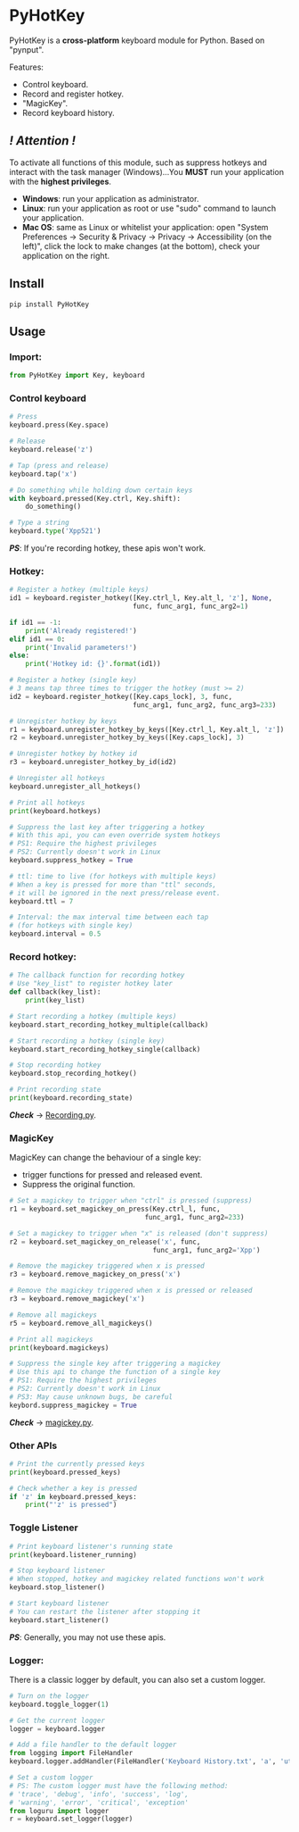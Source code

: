 # PyHotKey
PyHotKey is a **cross-platform** keyboard module for Python. Based on "pynput".

Features:
- Control keyboard.
- Record and register hotkey.
- "MagicKey".
- Record keyboard history.

## ***! Attention !***
To activate all functions of this module, such as suppress hotkeys and interact with the task manager (Windows)...You **MUST** run your application with the **highest privileges**.
- **Windows**: run your application as administrator.
- **Linux**: run your application as root or use "sudo" command to launch your application.
- **Mac OS**: same as Linux or whitelist your application: open "System Preferences -> Security & Privacy -> Privacy -> Accessibility (on the left)", click the lock to make changes (at the bottom), check your application on the right.

## Install
```
pip install PyHotKey
```

## Usage
### Import:
```python
from PyHotKey import Key, keyboard
```

### Control keyboard
```python
# Press
keyboard.press(Key.space)

# Release
keyboard.release('z')

# Tap (press and release)
keyboard.tap('x')

# Do something while holding down certain keys
with keyboard.pressed(Key.ctrl, Key.shift):
    do_something()

# Type a string
keyboard.type('Xpp521')
```
***PS***: If you're recording hotkey, these apis won't work.

### Hotkey:
```python
# Register a hotkey (multiple keys)
id1 = keyboard.register_hotkey([Key.ctrl_l, Key.alt_l, 'z'], None,
                               func, func_arg1, func_arg2=1)

if id1 == -1:
    print('Already registered!')
elif id1 == 0:
    print('Invalid parameters!')
else:
    print('Hotkey id: {}'.format(id1))

# Register a hotkey (single key)
# 3 means tap three times to trigger the hotkey (must >= 2)
id2 = keyboard.register_hotkey([Key.caps_lock], 3, func,
                               func_arg1, func_arg2, func_arg3=233)

# Unregister hotkey by keys
r1 = keyboard.unregister_hotkey_by_keys([Key.ctrl_l, Key.alt_l, 'z'])
r2 = keyboard.unregister_hotkey_by_keys([Key.caps_lock], 3)

# Unregister hotkey by hotkey id
r3 = keyboard.unregister_hotkey_by_id(id2)

# Unregister all hotkeys
keyboard.unregister_all_hotkeys()

# Print all hotkeys
print(keyboard.hotkeys)

# Suppress the last key after triggering a hotkey
# With this api, you can even override system hotkeys
# PS1: Require the highest privileges
# PS2: Currently doesn't work in Linux
keyboard.suppress_hotkey = True

# ttl: time to live (for hotkeys with multiple keys)
# When a key is pressed for more than "ttl" seconds,
# it will be ignored in the next press/release event.
keyboard.ttl = 7

# Interval: the max interval time between each tap
# (for hotkeys with single key)
keyboard.interval = 0.5
```

### Record hotkey:
```python
# The callback function for recording hotkey
# Use "key_list" to register hotkey later
def callback(key_list):
    print(key_list)

# Start recording a hotkey (multiple keys)
keyboard.start_recording_hotkey_multiple(callback)

# Start recording a hotkey (single key)
keyboard.start_recording_hotkey_single(callback)

# Stop recording hotkey
keyboard.stop_recording_hotkey()

# Print recording state
print(keyboard.recording_state)
```
***Check*** → [Recording.py](https://github.com/Xpp521/PyHotKey/tree/master/examples/Recording.py).

### MagicKey
MagicKey can change the behaviour of a single key:
- trigger functions for pressed and released event.
- Suppress the original function.
```python
# Set a magickey to trigger when "ctrl" is pressed (suppress)
r1 = keyboard.set_magickey_on_press(Key.ctrl_l, func,
                                  func_arg1, func_arg2=233)

# Set a magickey to trigger when "x" is released (don't suppress)
r2 = keyboard.set_magickey_on_release('x', func,
                                    func_arg1, func_arg2='Xpp')

# Remove the magickey triggered when x is pressed
r3 = keyboard.remove_magickey_on_press('x')

# Remove the magickey triggered when x is pressed or released
r3 = keyboard.remove_magickey('x')

# Remove all magickeys
r5 = keyboard.remove_all_magickeys()

# Print all magickeys
print(keyboard.magickeys)

# Suppress the single key after triggering a magickey
# Use this api to change the function of a single key
# PS1: Require the highest privileges
# PS2: Currently doesn't work in Linux
# PS3: May cause unknown bugs, be careful
keybord.suppress_magickey = True
```
***Check*** → [magickey.py](https://github.com/Xpp521/PyHotKey/tree/master/examples/magickey.py).

### Other APIs
```python
# Print the currently pressed keys
print(keyboard.pressed_keys)

# Check whether a key is pressed
if 'z' in keyboard.pressed_keys:
    print("'z' is pressed")
```

### Toggle Listener
```python
# Print keyboard listener's running state
print(keyboard.listener_running)

# Stop keyboard listener
# When stopped, hotkey and magickey related functions won't work
keyboard.stop_listener()

# Start keyboard listener
# You can restart the listener after stopping it
keyboard.start_listener()
```
***PS***: Generally, you may not use these apis.

### Logger:
There is a classic logger by default, you can also set a custom logger.
```python
# Turn on the logger
keyboard.toggle_logger(1)

# Get the current logger
logger = keyboard.logger

# Add a file handler to the default logger
from logging import FileHandler
keyboard.logger.addHandler(FileHandler('Keyboard History.txt', 'a', 'utf-8'))

# Set a custom logger
# PS: The custom logger must have the following method:
# 'trace', 'debug', 'info', 'success', 'log',
# 'warning', 'error', 'critical', 'exception'
from loguru import logger
r = keyboard.set_logger(logger)
```
